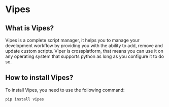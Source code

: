 # Vipes

## What is Vipes?

Vipes is a complete script manager, it helps you to manage your development workflow by providing you with the ability to add, remove and update custom scripts. Viper is crossplatform, that means you can use it on any operating system that supports python as long as you configure it to do so.

## How to install Vipes?

To install Vipes, you need to use the following command:

```bash
pip install vipes
```
